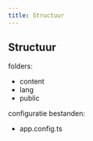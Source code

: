 ```yaml
---
title: Structuur
---
```

## Structuur

folders:

* content
* lang
* public

configuratie bestanden:

* app.config.ts
